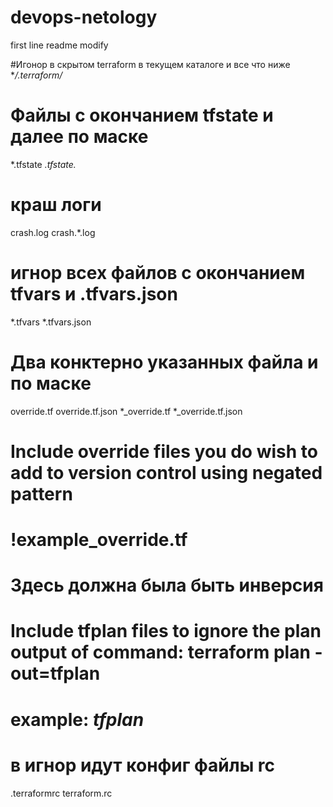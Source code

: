 # devops-netology
first line readme modify

#Игонор в скрытом terraform в текущем каталоге и все что ниже
**/.terraform/*

# Файлы с окончанием tfstate и далее по маске
*.tfstate
*.tfstate.*

# краш логи
crash.log
crash.*.log

# игнор всех файлов с окончанием tfvars и .tfvars.json

*.tfvars
*.tfvars.json

# Два конктерно указанных файла и по маске
override.tf
override.tf.json
*_override.tf
*_override.tf.json

# Include override files you do wish to add to version control using negated pattern
# !example_override.tf

# Здесь должна была быть инверсия

# Include tfplan files to ignore the plan output of command: terraform plan -out=tfplan
# example: *tfplan*

# в игнор идут конфиг файлы rc
.terraformrc
terraform.rc

